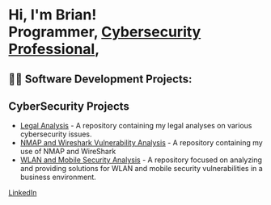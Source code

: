 <h1>Hi, I'm Brian! <br/>Programmer, <a href="https://www.linkedin.com/in/brian-pham-b94917141/">Cybersecurity Professional</a>,</h1>

<h2>👨‍💻 Software Development Projects:</h2>

<!-- Your software development projects here -->

<h2>CyberSecurity Projects</h2>

<!-- Your existing Cybersecurity projects here -->

<!-- Adding the new Legal Analysis Project -->
<ul>
  <li><a href="https://github.com/BrianPham2595/Legal-Analysis.git">Legal Analysis</a> - A repository containing my legal analyses on various cybersecurity issues.</li>

<li><a href="https://github.com/BrianPham2595/NMAP-WireShark.git">NMAP and Wireshark Vulnerability Analysis</a> - A repository containing my use of NMAP and WireShark</li>

 <!-- Adding the new WLAN and Mobile Security Project -->
  <li><a href="https://github.com/BrianPham2595/WLAN-and-Mobile-Security-.git">WLAN and Mobile Security Analysis</a> - A repository focused on analyzing and providing solutions for WLAN and mobile security vulnerabilities in a business environment.</li>
</ul>

<!-- Your LinkedIn Link -->
[LinkedIn](https://www.linkedin.com/in/brian-pham-b94917141/)

<!--
Here are some ideas to get you started:

- 🔭 I’m currently working on ...
- 🌱 I’m currently learning ...
- 👯 I’m looking to collaborate on ...
- 🤔 I’m looking for help with ...
- 💬 Ask me about ...
- 📫 How to reach me: ...
- 😄 Pronouns: ...
- ⚡ Fun fact: ...
-->
